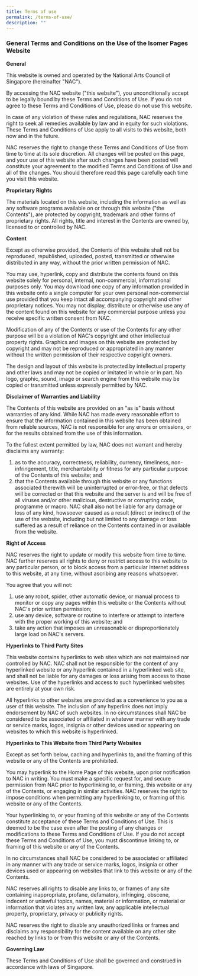 ```yaml
---
title: Terms of use
permalink: /terms-of-use/
description: ""
---
```

### **General Terms and Conditions on the Use of the Isomer Pages Website**

**General**

This website is owned and operated by the National Arts Council of Singapore (hereinafter "NAC").

By accessing the NAC website ("this website"), you unconditionally accept to be legally bound by these Terms and Conditions of Use. If you do not agree to these Terms and Conditions of Use, please do not use this website.

In case of any violation of these rules and regulations, NAC reserves the right to seek all remedies available by law and in equity for such violations. These Terms and Conditions of Use apply to all visits to this website, both now and in the future.

NAC reserves the right to change these Terms and Conditions of Use from time to time at its sole discretion. All changes will be posted on this page, and your use of this website after such changes have been posted will constitute your agreement to the modified Terms and Conditions of Use and all of the changes. You should therefore read this page carefully each time you visit this website.

**Proprietary Rights**

The materials located on this website, including the information as well as any software programs available on or through this website ("the Contents"), are protected by copyright, trademark and other forms of proprietary rights. All rights, title and interest in the Contents are owned by, licensed to or controlled by NAC.

**Content**

Except as otherwise provided, the Contents of this website shall not be reproduced, republished, uploaded, posted, transmitted or otherwise distributed in any way, without the prior written permission of NAC.

You may use, hyperlink, copy and distribute the contents found on this website solely for personal, internal, non-commercial, informational purposes only. You may download one copy of any information provided in this website onto a single computer for your own personal non-commercial use provided that you keep intact all accompanying copyright and other proprietary notices. You may not display, distribute or otherwise use any of the content found on this website for any commercial purpose unless you receive specific written consent from NAC.

Modification of any of the Contents or use of the Contents for any other purpose will be a violation of NAC's copyright and other intellectual property rights. Graphics and images on this website are protected by copyright and may not be reproduced or appropriated in any manner without the written permission of their respective copyright owners.

The design and layout of this website is protected by intellectual property and other laws and may not be copied or imitated in whole or in part. No logo, graphic, sound, image or search engine from this website may be copied or transmitted unless expressly permitted by NAC.

**Disclaimer of Warranties and Liability**

The Contents of this website are provided on an "as is" basis without warranties of any kind. While NAC has made every reasonable effort to ensure that the information contained in this website has been obtained from reliable sources, NAC is not responsible for any errors or omissions, or for the results obtained from the use of this information.

To the fullest extent permitted by law, NAC does not warrant and hereby disclaims any warranty:

1. as to the accuracy, correctness, reliability, currency, timeliness, non-infringement, title, merchantability or fitness for any particular purpose of the Contents of this website; and
2. that the Contents available through this website or any functions associated therewith will be uninterrupted or error-free, or that defects will be corrected or that this website and the server is and will be free of all viruses and/or other malicious, destructive or corrupting code, programme or macro.
NAC shall also not be liable for any damage or loss of any kind, howsoever caused as a result (direct or indirect) of the use of the website, including but not limited to any damage or loss suffered as a result of reliance on the Contents contained in or available from the website.

**Right of Access**

NAC reserves the right to update or modify this website from time to time. NAC further reserves all rights to deny or restrict access to this website to any particular person, or to block access from a particular Internet address to this website, at any time, without ascribing any reasons whatsoever.

You agree that you will not:

1. use any robot, spider, other automatic device, or manual process to monitor or copy any pages within this website or the Contents without NAC's prior written permission;
2. use any device, software or routine to interfere or attempt to interfere with the proper working of this website; and
3. take any action that imposes an unreasonable or disproportionately large load on NAC's servers.

**Hyperlinks to Third Party Sites**

This website contains hyperlinks to web sites which are not maintained nor controlled by NAC. NAC shall not be responsible for the content of any hyperlinked website or any hyperlink contained in a hyperlinked web site, and shall not be liable for any damages or loss arising from access to those websites. Use of the hyperlinks and access to such hyperlinked websites are entirely at your own risk.

All hyperlinks to other websites are provided as a convenience to you as a user of this website. The inclusion of any hyperlink does not imply endorsement by NAC of such websites. In no circumstances shall NAC be considered to be associated or affiliated in whatever manner with any trade or service marks, logos, insignia or other devices used or appearing on websites to which this website is hyperlinked.

**Hyperlinks to This Website from Third Party Websites**

Except as set forth below, caching and hyperlinks to, and the framing of this website or any of the Contents are prohibited.

You may hyperlink to the Home Page of this website, upon prior notification to NAC in writing. You must make a specific request for, and secure permission from NAC prior to hyperlinking to, or framing, this website or any of the Contents, or engaging in similar activities. NAC reserves the right to impose conditions when permitting any hyperlinking to, or framing of this website or any of the Contents.

Your hyperlinking to, or your framing of this website or any of the Contents constitute acceptance of these Terms and Conditions of Use. This is deemed to be the case even after the posting of any changes or modifications to these Terms and Conditions of Use. If you do not accept these Terms and Conditions of Use, you must discontinue linking to, or framing of this website or any of the Contents.

In no circumstances shall NAC be considered to be associated or affiliated in any manner with any trade or service marks, logos, insignia or other devices used or appearing on websites that link to this website or any of the Contents.

NAC reserves all rights to disable any links to, or frames of any site containing inappropriate, profane, defamatory, infringing, obscene, indecent or unlawful topics, names, material or information, or material or information that violates any written law, any applicable intellectual property, proprietary, privacy or publicity rights.

NAC reserves the right to disable any unauthorized links or frames and disclaims any responsibility for the content available on any other site reached by links to or from this website or any of the Contents.

**Governing Law**

These Terms and Conditions of Use shall be governed and construed in accordance with laws of Singapore.   